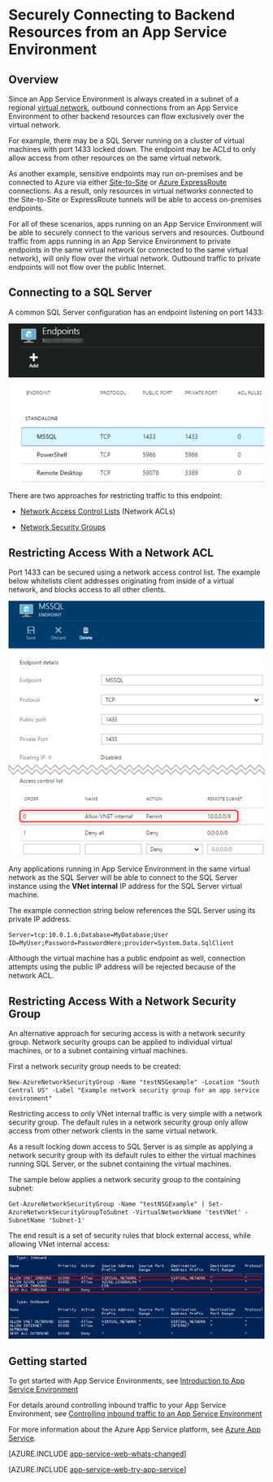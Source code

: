 <properties 
	pageTitle="Securely Connecting to BackEnd Resources from an App Service Environment" 
	description="Learn about how to securely connect to backend resources from an App Service Environment." 
	services="app-service\web" 
	documentationCenter="" 
	authors="ccompy" 
	manager="wpickett" 
	editor=""/>

<tags 
	ms.service="app-service-web" 
	ms.workload="web" 
	ms.tgt_pltfrm="na" 
	ms.devlang="na" 
	ms.topic="article" 
	ms.date="04/14/2015" 
	ms.author="stefsh"/>	

# Securely Connecting to Backend Resources from an App Service Environment #

## Overview ##
Since an App Service Environment is always created in a subnet of a regional [virtual network][virtualnetwork], outbound connections from an App Service Environment to other backend resources can flow exclusively over the virtual network.  

For example, there may be a SQL Server running on a cluster of virtual machines with port 1433 locked down.  The endpoint may be ACLd to only allow access from other resources on the same virtual network.  

As another example, sensitive endpoints may run on-premises and be connected to Azure via either [Site-to-Site][SiteToSite] or [Azure ExpressRoute][ExpressRoute] connections.  As a result, only resources in virtual networks connected to the Site-to-Site or ExpressRoute tunnels will be able to access on-premises endpoints.

For all of these scenarios, apps running on an App Service Environment will be able to securely connect to the various servers and resources.  Outbound traffic from apps running in an App Service Environment to private endpoints in the same virtual network (or connected to the same virtual network), will only flow over the virtual network.  Outbound traffic to private endpoints will not flow over the public Internet.


## Connecting to a SQL Server
A common SQL Server configuration has an endpoint listening on port 1433:

![SQL Server Endpoint][SqlServerEndpoint]

There are two approaches for restricting traffic to this endpoint:


- [Network Access Control Lists][NetworkAccessControlLists] (Network ACLs)

- [Network Security Groups][NetworkSecurityGroups]


## Restricting Access With a Network ACL

Port 1433 can be secured using a network access control list.  The example below whitelists client addresses originating from inside of a virtual network, and blocks access to all other clients.

![Network Access Control List Example][NetworkAccessControlListExample]

Any applications running in App Service Environment in the same virtual network as the SQL Server will be able to connect to the SQL Server instance using the **VNet internal** IP address for the SQL Server virtual machine.  

The example connection string below references the SQL Server using its private IP address.

    Server=tcp:10.0.1.6;Database=MyDatabase;User ID=MyUser;Password=PasswordHere;provider=System.Data.SqlClient

Although the virtual machine has a public endpoint as well, connection attempts using the public IP address will be rejected because of the network ACL. 

## Restricting Access With a Network Security Group
An alternative approach for securing access is with a network security group.  Network security groups can be applied to individual virtual machines, or to a subnet containing virtual machines.

First a network security group needs to be created:

    New-AzureNetworkSecurityGroup -Name "testNSGexample" -Location "South Central US" -Label "Example network security group for an app service environment"

Restricting access to only VNet internal traffic is very simple with a network security group.  The default rules in a network security group only allow access from other network clients in the same virtual network.

As a result locking down access to SQL Server is as simple as applying a network security group with its default rules to either the virtual machines running SQL Server, or the subnet containing the virtual machines.

The sample below applies a network security group to the containing subnet:

    Get-AzureNetworkSecurityGroup -Name "testNSGExample" | Set-AzureNetworkSecurityGroupToSubnet -VirtualNetworkName 'testVNet' -SubnetName 'Subnet-1'
    
The end result is a set of security rules that block external access, while allowing VNet internal access:

![Default Network Security Rules][DefaultNetworkSecurityRules]


## Getting started

To get started with App Service Environments, see [Introduction to App Service Environment][IntroToAppServiceEnvironment]

For details around controlling inbound traffic to your App Service Environment, see [Controlling inbound traffic to an App Service Environment][ControlInboundASE]

For more information about the Azure App Service platform, see [Azure App Service][AzureAppService].

[AZURE.INCLUDE [app-service-web-whats-changed](../../includes/app-service-web-whats-changed.md)]

[AZURE.INCLUDE [app-service-web-try-app-service](../../includes/app-service-web-try-app-service.md)]
 

<!-- LINKS -->
[virtualnetwork]: https://msdn.microsoft.com/library/azure/dn133803.aspx
[ControlInboundTraffic]:  http://azure.microsoft.com/documentation/articles/app-service-app-service-environment-control-inbound-traffic/
[SiteToSite]: https://msdn.microsoft.com/library/azure/dn133795.aspx
[ExpressRoute]: http://azure.microsoft.com/services/expressroute/
[NetworkAccessControlLists]: https://msdn.microsoft.com/library/azure/dn376541.aspx
[NetworkSecurityGroups]: https://msdn.microsoft.com/library/azure/dn848316.aspx
[IntroToAppServiceEnvironment]:  http://azure.microsoft.com/documentation/articles/app-service-app-service-environment-intro/
[AzureAppService]: http://azure.microsoft.com/documentation/articles/app-service-value-prop-what-is/ 
[ControlInboundASE]:  http://azure.microsoft.com/documentation/articles/app-service-app-service-environment-control-inbound-traffic/ 

<!-- IMAGES -->
[SqlServerEndpoint]: ./media/app-service-app-service-environment-securely-connecting-to-backend-resources/SqlServerEndpoint01.png
[NetworkAccessControlListExample]: ./media/app-service-app-service-environment-securely-connecting-to-backend-resources/NetworkAcl01.png
[DefaultNetworkSecurityRules]: ./media/app-service-app-service-environment-securely-connecting-to-backend-resources/DefaultNetworkSecurityRules01.png 